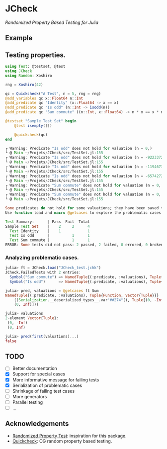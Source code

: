 # JCheck
*Randomized Property Based Testing for Julia*

## Example

## Testing properties.
``` julia
using Test: @testset, @test
using JCheck
using Random: Xoshiro

rng = Xoshiro(42)

qc = Quickcheck("A Test", n = 5, rng = rng)
@add_variables qc x::Float64 n::Int
@add_predicate qc "Identity" (x::Float64 -> x == x)
@add_predicate qc "Is odd" (n::Int -> isodd(n))
@add_predicate qc "Sum commute" ((n::Int, x::Float64) -> n * x == x * n)

@testset "Sample Test Set" begin
    @test isempty([])

    @quickcheck(qc)
end
```

``` julia
┌ Warning: Predicate "Is odd" does not hold for valuation (n = 0,)
└ @ Main ~/Projets/JCheck/src/TestSet.jl:155
┌ Warning: Predicate "Is odd" does not hold for valuation (n = -9223372036854775808,)
└ @ Main ~/Projets/JCheck/src/TestSet.jl:155
┌ Warning: Predicate "Is odd" does not hold for valuation (n = -1194673449930948368,)
└ @ Main ~/Projets/JCheck/src/TestSet.jl:155
┌ Warning: Predicate "Is odd" does not hold for valuation (n = -6574272390120163918,)
└ @ Main ~/Projets/JCheck/src/TestSet.jl:155
┌ Warning: Predicate "Sum commute" does not hold for valuation (n = 0, x = -Inf)
└ @ Main ~/Projets/JCheck/src/TestSet.jl:155
┌ Warning: Predicate "Sum commute" does not hold for valuation (n = 0, x = Inf)
└ @ Main ~/Projets/JCheck/src/TestSet.jl:155

Some predicates do not hold for some valuations; they have been saved to JCheck_<date>.jchk.
Use function load and macro @getcases to explore the problematic cases.

Test Summary:      | Pass  Fail  Total
Sample Test Set    |    2     2      4
  Test Identity    |    1            1
  Test Is odd      |          1      1
  Test Sum commute |          1      1
ERROR: Some tests did not pass: 2 passed, 2 failed, 0 errored, 0 broken.
```

### Analyzing problematic cases.
``` julia
julia> ft = JCheck.load("JCheck_test.jchk")
JCheck.FailedTests with 2 entries:
  Symbol("Sum commute") => NamedTuple{(:predicate, :valuations), Tuple{Function…
  Symbol("Is odd")      => NamedTuple{(:predicate, :valuations), Tuple{Function…

julia> pred, valuations = @getcases ft Sum
NamedTuple{(:predicate, :valuations), Tuple{Function, Vector{Tuple}}}
    ((Serialization.__deserialized_types__.var"##274"(), Tuple[(0, -Inf),
    (0, Inf)]))

julia> valuations
2-element Vector{Tuple}:
 (0, -Inf)
 (0, Inf)

julia> pred(first(valuations)...)
false
```


## TODO
- [ ] Better documentation
- [X] Support for special cases
- [X] More informative message for failing tests
- [X] Serialization of problematic cases
- [ ] Shrinkage of failing test cases
- [ ] More generators
- [ ] Parallel testing
- [ ] ...

## Acknowledgements
- [Randomized Property Test](https://git.sr.ht/~quf/RandomizedPropertyTest.jl): inspiration for this package.
- [Quickcheck](https://github.com/nick8325/quickcheck): OG random
  property based testing.
